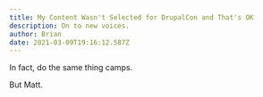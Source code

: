 ```yaml
---
title: My Content Wasn't Selected for DrupalCon and That's OK
description: On to new voices.
author: Brian
date: 2021-03-09T19:16:12.587Z
---
```

In fact, do the same thing camps.

But Matt.